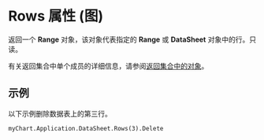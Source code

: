 
# Rows 属性 (图)

返回一个  **Range** 对象，该对象代表指定的 **Range** 或 **DataSheet** 对象中的行。只读。

有关返回集合中单个成员的详细信息，请参阅[返回集合中的对象](f8a36459-f9dd-9f4c-ef7a-b188173434d5.md)。

## 示例

以下示例删除数据表上的第三行。


```
myChart.Application.DataSheet.Rows(3).Delete
```

